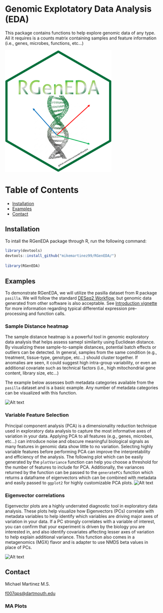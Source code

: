 # Genomic Explotatory Data Analysis (EDA) 
This package contains functions to help explore genomic data of any type. All it requires is a counts matrix containing samples and feature information (i.e., genes, microbes, functions, etc...)


<img src="/img/RGenEDA_HexLogo.png" width="350px" height="400px" />

# Table of Contents
- [Installation](#installation)
- [Examples](#examples)
- [Contact](#contact)

## Installation
To intall the RGenEDA package through R, run the following command:

```r
library(devtools)
devtools::install_github("mikemartinez99/RGenEDA/")

library(RGenEDA)

```

## Examples
To demonstrate RGenEDA, we will utilize the pasilla dataset from R package `pasilla`. We will follow the standard [DESeq2 Workflow](https://www.bioconductor.org/packages/release/bioc/vignettes/DESeq2/inst/doc/DESeq2.html), but genomic data generated from other software is also acceptable. See [Introduction vignette](https://github.com/mikemartinez99/RGenEDA/blob/main/vignettes/introduction.Rmd) for more information regarding typical differential expression pre-processing and function calls. 

### Sample Distance heatmap
The sample distance heatmap is a powerful tool in genomic exploratory data analysis that helps assess samepl similarity using Euclidean distance. By visualizing these sample-to-sample distances, potential batch effects or outliers can be detected. In general, samples from the same condition (e.g., treatment, tissue-type, genotype, etc...) should cluster together. If anomalies are seen, it could suggest high intra-group variability, or even an additional covariate such as technical factors (i.e., high mitochondrial gene content, library size, etc...)

The example below assesses both metadata categories available from the `pasilla` dataset and is a basic example. Any number of metadata categories can be visualized with this function.

![Alt text](img/Sample_Distance_HM.tiff)

### Variable Feature Selection
Principal component analysis (PCA) is a dimensionality reduction technique used in exploratory data analysis to capture the most informative axes of variation in your data. Applying PCA to all features (e.g., genes, microbes, etc...) can introduce noise and obscure meaningful biological signals as many features in genomic data show little to no variation. Selecting highly variable features before performing PCA can improve the interpretability and efficiency of the analysis. The following plot which can be easily generated by the `plotVariance` function can help you choose a threshold for the number of features to include for PCA. Additionally, the variances returned by the function can be passed to the `generatePCs` function which returns a dataframe of eigenvectors which can be combined with metadata and easily passed to `ggplot2` for highly customizable PCA plots. 
![Alt text](img/Variable_Features.tiff)

### Eigenvector correlations
Eigenvector plots are a highly underrated diagnostic tool in exploratory data analysis. These plots help visualize how Eigenvectors (PCs) correlate with metadata variables to help identify which variables are driving major axes of variation in your data. If a PC strongly correlates with a variable of interest, you can confirm that your experiment is driven by the biology you are interested in, and also identify covariates affecting lesser axes of variation to help explain additional variance. This function also comes in a metagenomics (MGX) flavor and is adapter to use NMDS beta values in place of PCs. 

![Alt text](img/EigenCorrelations.tiff)

## Contact
Michael Martinez M.S.

f007qps@dartmouth.edu

### MA Plots

